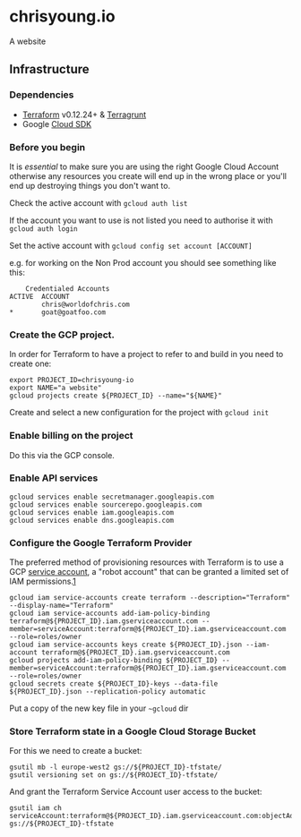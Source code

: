 # chrisyoung.io

A website

## Infrastructure

### Dependencies

* [Terraform](https://www.terraform.io/) v0.12.24+
& [Terragrunt](https://terragrunt.gruntwork.io/)
* Google [Cloud SDK](https://cloud.google.com/sdk/)

### Before you begin

It is *essential* to make sure you are using the right Google Cloud Account otherwise any resources you create will end up in the wrong place or you'll end up destroying things you don't want to.

Check the active account with `gcloud auth list`

If the account you want to use is not listed you need to authorise it with `gcloud auth login`

Set the active account with `gcloud config set account [ACCOUNT]`

e.g. for working on the Non Prod account you should see something like this:

```
    Credentialed Accounts
ACTIVE  ACCOUNT
        chris@worldofchris.com
*       goat@goatfoo.com
```

### Create the GCP project.

In order for Terraform to have a project to refer to and build in you need to create
one:

```
export PROJECT_ID=chrisyoung-io
export NAME="a website"
gcloud projects create ${PROJECT_ID} --name="${NAME}"
```

Create and select a new configuration for the project with `gcloud init`

### Enable billing on the project

Do this via the GCP console.

### Enable API services

```
gcloud services enable secretmanager.googleapis.com
gcloud services enable sourcerepo.googleapis.com
gcloud services enable iam.googleapis.com 
gcloud services enable dns.googleapis.com
```

### Configure the Google Terraform Provider

The preferred method of provisioning resources with Terraform is to use a GCP [service account](https://console.cloud.google.com/iam-admin/serviceaccounts?folder=&organizationId=&project=api-goatfoo-com), a "robot account" that can be granted a limited set of IAM permissions.[1](https://www.terraform.io/docs/providers/google/guides/getting_started.html)

```
gcloud iam service-accounts create terraform --description="Terraform" --display-name="Terraform"
gcloud iam service-accounts add-iam-policy-binding terraform@${PROJECT_ID}.iam.gserviceaccount.com --member=serviceAccount:terraform@${PROJECT_ID}.iam.gserviceaccount.com --role=roles/owner
gcloud iam service-accounts keys create ${PROJECT_ID}.json --iam-account terraform@${PROJECT_ID}.iam.gserviceaccount.com 
gcloud projects add-iam-policy-binding ${PROJECT_ID} --member=serviceAccount:terraform@${PROJECT_ID}.iam.gserviceaccount.com --role=roles/owner
gcloud secrets create ${PROJECT_ID}-keys --data-file ${PROJECT_ID}.json --replication-policy automatic
```

Put a copy of the new key file in your `~gcloud` dir

### Store Terraform state in a Google Cloud Storage Bucket

For this we need to create a bucket:

```
gsutil mb -l europe-west2 gs://${PROJECT_ID}-tfstate/
gsutil versioning set on gs://${PROJECT_ID}-tfstate/
```

And grant the Terraform Service Account user access to the bucket:

```
gsutil iam ch serviceAccount:terraform@${PROJECT_ID}.iam.gserviceaccount.com:objectAdmin gs://${PROJECT_ID}-tfstate
```

